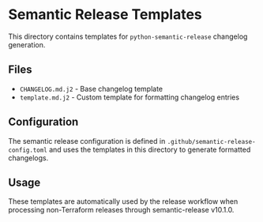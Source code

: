 # Semantic Release Templates

This directory contains templates for `python-semantic-release` changelog generation.

## Files

- `CHANGELOG.md.j2` - Base changelog template
- `template.md.j2` - Custom template for formatting changelog entries

## Configuration

The semantic release configuration is defined in `.github/semantic-release-config.toml` and uses the templates in this directory to generate formatted changelogs.

## Usage

These templates are automatically used by the release workflow when processing non-Terraform releases through semantic-release v10.1.0.
